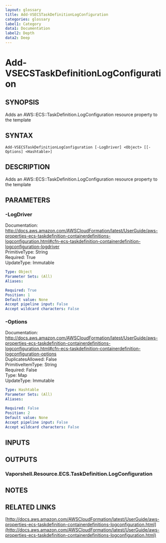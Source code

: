 ```yaml
---
layout: glossary
title: Add-VSECSTaskDefinitionLogConfiguration
categories: glossary
label1: Category
data1: Documentation
label2: Depth
data2: Deep
---
```


# Add-VSECSTaskDefinitionLogConfiguration

## SYNOPSIS
Adds an AWS::ECS::TaskDefinition.LogConfiguration resource property to the template

## SYNTAX

```
Add-VSECSTaskDefinitionLogConfiguration [-LogDriver] <Object> [[-Options] <Hashtable>]
```

## DESCRIPTION
Adds an AWS::ECS::TaskDefinition.LogConfiguration resource property to the template

## PARAMETERS

### -LogDriver
Documentation: http://docs.aws.amazon.com/AWSCloudFormation/latest/UserGuide/aws-properties-ecs-taskdefinition-containerdefinitions-logconfiguration.html#cfn-ecs-taskdefinition-containerdefinition-logconfiguration-logdriver    
PrimitiveType: String    
Required: True    
UpdateType: Immutable

```yaml
Type: Object
Parameter Sets: (All)
Aliases: 

Required: True
Position: 1
Default value: None
Accept pipeline input: False
Accept wildcard characters: False
```

### -Options
Documentation: http://docs.aws.amazon.com/AWSCloudFormation/latest/UserGuide/aws-properties-ecs-taskdefinition-containerdefinitions-logconfiguration.html#cfn-ecs-taskdefinition-containerdefinition-logconfiguration-options    
DuplicatesAllowed: False    
PrimitiveItemType: String    
Required: False    
Type: Map    
UpdateType: Immutable

```yaml
Type: Hashtable
Parameter Sets: (All)
Aliases: 

Required: False
Position: 2
Default value: None
Accept pipeline input: False
Accept wildcard characters: False
```

## INPUTS

## OUTPUTS

### Vaporshell.Resource.ECS.TaskDefinition.LogConfiguration

## NOTES

## RELATED LINKS

[http://docs.aws.amazon.com/AWSCloudFormation/latest/UserGuide/aws-properties-ecs-taskdefinition-containerdefinitions-logconfiguration.html](http://docs.aws.amazon.com/AWSCloudFormation/latest/UserGuide/aws-properties-ecs-taskdefinition-containerdefinitions-logconfiguration.html)

